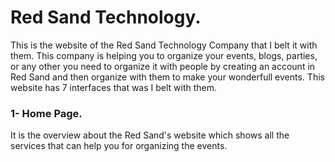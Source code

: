 # Red Sand Technology.
This is the website of the Red Sand Technology Company that I belt it with them. This company is helping you to organize your events, blogs, parties, or any other you need to organize it with people by creating an account in Red Sand and then organize with them to make your wonderfull events.
This website has 7 interfaces that was I belt with them.

### 1- Home Page.

It is the overview about the Red Sand's website which shows all the services that can help you for organizing the events.

